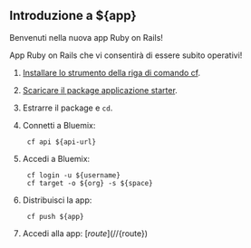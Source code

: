Introduzione a ${app}
-----------------------------------
Benvenuti nella nuova app Ruby on Rails!

App Ruby on Rails che vi consentirà di essere subito operativi!

1. [Installare lo strumento della riga di comando cf](${doc-url}/#starters/BuildingWeb.html#install_cf).
2. [Scaricare il package applicazione starter](${ace-url}/rest/apps/${app-guid}/starter-download).
3. Estrarre il package e `cd`.
4. Connetti a Bluemix:

		cf api ${api-url}

5. Accedi a Bluemix:

		cf login -u ${username}
		cf target -o ${org} -s ${space}
		
6. Distribuisci la app:

		cf push ${app}

7. Accedi alla app: [${route}](//${route})
